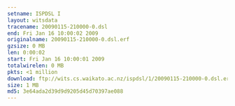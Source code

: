 ```yaml
---
setname: ISPDSL I
layout: witsdata
tracename: 20090115-210000-0.dsl
end: Fri Jan 16 10:00:02 2009
originalname: 20090115-210000-0.dsl.erf
gzsize: 0 MB
len: 0:00:02
start: Fri Jan 16 10:00:01 2009
totalwirelen: 0 MB
pkts: <1 million
download: ftp://wits.cs.waikato.ac.nz/ispdsl/1/20090115-210000-0.dsl.erf.gz
size: 1 MB
md5: 3e64ada2d39d9d9205d45d70397ae088
---
```

